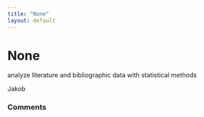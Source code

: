```yaml
---
title: "None"
layout: default
---
```

None
=====================
analyze literature and bibliographic data with statistical methods

Jakob

### Comments ###


